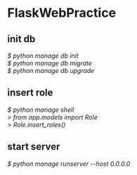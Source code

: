 # FlaskWebPractice

## init db
*$ python manage db init<br />*
*$ python manage db migrate<br />*
*$ python manage db upgrade<br />*

## insert role
*$ python manage shell<br />*
*> from app.models import Role<br />*
*> Role.insert_roles()<br />*

## start server
*$ python manage runserver --host 0.0.0.0*
